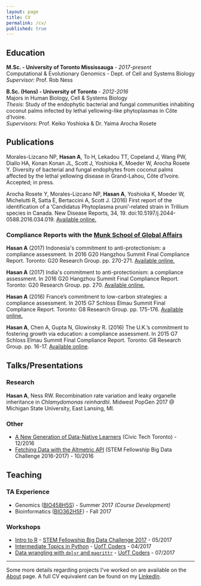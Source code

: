 ```yaml
---
layout: page
title: CV
permalink: /cv/
published: true
---
```


## Education
**M.Sc. - University of Toronto Mississauga** - *2017-present*<br>
Computational & Evolutionary Genomics - Dept. of Cell and Systems Biology<br>
_Supervisor:_ Prof. Rob Ness

**B.Sc. (Hons) - University of Toronto**  - *2012-2016*<br>
Majors in Human Biology, Cell & Systems Biology<br>
_Thesis:_ Study of the endophytic bacterial and fungal communities inhabiting coconut palms infected by lethal yellowing-like phytoplasmas in Côte d’Ivoire.<br>
_Supervisors:_ Prof. Keiko Yoshioka & Dr. Yaima Arocha Rosete

## Publications
Morales-Lizcano NP, **Hasan A**, To H, Lekadou TT, Copeland J, Wang PW, Diallo HA, Konan Konan JL, Scott J, Yoshioka K, Moeder W, Arocha Rosete Y. Diversity of bacterial and fungal endophytes from coconut palms affected by the lethal yellowing disease in Grand-Lahou, Côte d’Ivoire. Accepted; in press.

Arocha Rosete Y, Morales-Lizcano NP, **Hasan A**, Yoshioka K, Moeder W, Michelutti R, Satta E, Bertaccini A, Scott J. (2016) First report of the identification of a ‘Candidatus Phytoplasma pruni’-related strain in Trillium species in Canada. New Disease Reports, 34, 19. doi:10.5197/j.2044-0588.2016.034.019. [Available online.](https://www.ndrs.org.uk/article.php?id=034019#)

### Compliance Reports with the [Munk School of Global Affairs](http://munkschool.utoronto.ca)

**Hasan A** (2017) Indonesia's commitment to anti-protectionism: a compliance assessment. In 2016 G20 Hangzhou Summit Final Compliance Report. Toronto: G20 Research Group. pp. 270-271. [Available online.](http://www.g20.utoronto.ca/compliance/2016hangzhou-final/2016-g20-final-compliance.pdf)

**Hasan A** (2017) India's commitment to anti-protectionism: a compliance assessment. In 2016 G20 Hangzhou Summit Final Compliance Report. Toronto: G20 Research Group. pp. 270. [Available online.](http://www.g20.utoronto.ca/compliance/2016hangzhou-final/2016-g20-final-compliance.pdf)

**Hasan A** (2016) France’s commitment to low-carbon strategies: a compliance assessment. In 2015 G7 Schloss Elmau Summit Final Compliance Report. Toronto: G8 Research Group. pp. 175-176. [Available online.](http://www.g8.utoronto.ca/evaluations/2015compliance-final/index.html)

**Hasan A**, Chen A, Gupta N, Glowinsky R. (2016) The U.K.’s commitment to fostering growth via education: a compliance assessment. In 2015 G7 Schloss Elmau Summit Final Compliance Report. Toronto: G8 Research Group. pp. 16-17. [Available online](http://www.g8.utoronto.ca/evaluations/2015compliance-final/index.html).

## Talks/Presentations

### Research

**Hasan A**, Ness RW. Recombination rate variation and leaky organelle inheritance in _Chlamydomonas reinhardtii_. Midwest PopGen 2017 @ Michigan State University, East Lansing, MI.

### Other

- [A New Generation of Data-Native Learners](https://www.youtube.com/watch?v=yhOrvPaNqRY) (Civic Tech Toronto) - 12/2016
- [Fetching Data with the Altmetric API](https://www.youtube.com/watch?v=k981sK4ODWI) (STEM Fellowship Big Data Challenge 2016-2017) - 10/2016

## Teaching

### TA Experience

- Genomics ([BIO458H5S](https://student.utm.utoronto.ca/calendar/course_detail.pl?Depart=3&Course=BIO458H5)) - Summer 2017 _(Course Development)_
- Bioinformatics ([BIO362H5F](https://student.utm.utoronto.ca/calendar/course_detail.pl?Depart=3&Course=BIO362H5)) - Fall 2017

### Workshops

- [Intro to R](https://www.youtube.com/watch?v=z_irkhAErvc) - [STEM Fellowship Big Data Challenge 2017](https://bigdatachallenge.github.io) - 05/2017
- [Intermediate Topics in Python](https://www.youtube.com/watch?v=33Pgx0DlNmo&t=1419s) - [UofT Coders](uoftcoders.github.io) - 04/2017
- [Data wrangling with `dplyr` and `magrittr`](https://www.youtube.com/watch?v=qO4ZXzyiulM) - [UofT Coders](uoftcoders.github.io) - 07/2017

---

Some more details regarding projects I've worked on are available on the [About](/about) page. A full CV equivalent can be found on my [LinkedIn](https://www.linkedin.com/in/ahmedrhasan/).
